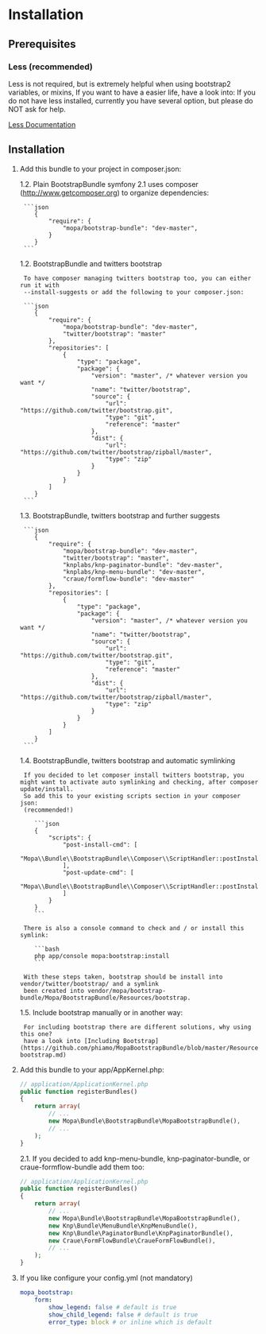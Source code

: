 Installation
============

Prerequisites
-------------

### Less (recommended)

Less is not required, but is extremely helpful when using bootstrap2 variables, or mixins,
If you want to have a easier life, have a look into:
If you do not have less installed, currently you have several option, but please do NOT ask for help.

[Less Documentation](https://github.com/phiamo/MopaBootstrapBundle/blob/master/Resources/doc/less-installation.md)

Installation
------------

1. Add this bundle to your project in composer.json:

    1.2. Plain BootstrapBundle
        symfony 2.1 uses composer (http://www.getcomposer.org) to organize dependencies:

        ```json
           {
               "require": {
                   "mopa/bootstrap-bundle": "dev-master",
               }
           }
        ```
    1.2. BootstrapBundle and twitters bootstrap

        To have composer managing twitters bootstrap too, you can either run it with
        --install-suggests or add the following to your composer.json:

        ```json
           {
               "require": {
                   "mopa/bootstrap-bundle": "dev-master",
                   "twitter/bootstrap": "master"
               },
               "repositories": [
                   {
                       "type": "package",
                       "package": {
                           "version": "master", /* whatever version you want */
                           "name": "twitter/bootstrap",
                           "source": {
                               "url": "https://github.com/twitter/bootstrap.git",
                               "type": "git",
                               "reference": "master"
                           },
                           "dist": {
                               "url": "https://github.com/twitter/bootstrap/zipball/master",
                               "type": "zip"
                           }
                       }
                   }
               ]
           }
        ```

    1.3. BootstrapBundle, twitters bootstrap and further suggests

        ```json
           {
               "require": {
                   "mopa/bootstrap-bundle": "dev-master",
                   "twitter/bootstrap": "master",
                   "knplabs/knp-paginator-bundle": "dev-master",
                   "knplabs/knp-menu-bundle": "dev-master",
                   "craue/formflow-bundle": "dev-master"
               },
               "repositories": [
                   {
                       "type": "package",
                       "package": {
                           "version": "master", /* whatever version you want */
                           "name": "twitter/bootstrap",
                           "source": {
                               "url": "https://github.com/twitter/bootstrap.git",
                               "type": "git",
                               "reference": "master"
                           },
                           "dist": {
                               "url": "https://github.com/twitter/bootstrap/zipball/master",
                               "type": "zip"
                           }
                       }
                   }
               ]
           }
        ```

    1.4. BootstrapBundle, twitters bootstrap and automatic symlinking

        If you decided to let composer install twitters bootstrap, you might want to activate auto symlinking and checking, after composer update/install.
        So add this to your existing scripts section in your composer json:
        (recommended!)

           ```json
           {
               "scripts": {
                   "post-install-cmd": [
                       "Mopa\\Bundle\\BootstrapBundle\\Composer\\ScriptHandler::postInstallSymlinkTwitterBootstrap"
                   ],
                   "post-update-cmd": [
                       "Mopa\\Bundle\\BootstrapBundle\\Composer\\ScriptHandler::postInstallSymlinkTwitterBootstrap"
                   ]
               }
           }
           ```

        There is also a console command to check and / or install this symlink:

           ```bash
           php app/console mopa:bootstrap:install
           ```

        With these steps taken, bootstrap should be install into vendor/twitter/bootstrap/ and a symlink
        been created into vendor/mopa/bootstrap-bundle/Mopa/BootstrapBundle/Resources/bootstrap.

    1.5. Include bootstrap manually or in another way:

        For including bootstrap there are different solutions, why using this one?
        have a look into [Including Bootstrap](https://github.com/phiamo/MopaBootstrapBundle/blob/master/Resources/doc/including-bootstrap.md)

2. Add this bundle to your app/AppKernel.php:

    ``` php
    // application/ApplicationKernel.php
    public function registerBundles()
    {
        return array(
            // ...
            new Mopa\Bundle\BootstrapBundle\MopaBootstrapBundle(),
            // ...
        );
    }
    ```

    2.1. If you decided to add knp-menu-bundle, knp-paginator-bundle, or craue-formflow-bundle add them too:

    ``` php
    // application/ApplicationKernel.php
    public function registerBundles()
    {
        return array(
            // ...
            new Mopa\Bundle\BootstrapBundle\MopaBootstrapBundle(),
            new Knp\Bundle\MenuBundle\KnpMenuBundle(),
            new Knp\Bundle\PaginatorBundle\KnpPaginatorBundle(),
            new Craue\FormFlowBundle\CraueFormFlowBundle(),
            // ...
        );
    }
    ```

3. If you like configure your config.yml (not mandatory)

    ``` yaml
    mopa_bootstrap:
        form:
            show_legend: false # default is true
            show_child_legend: false # default is true
            error_type: block # or inline which is default
    ```

